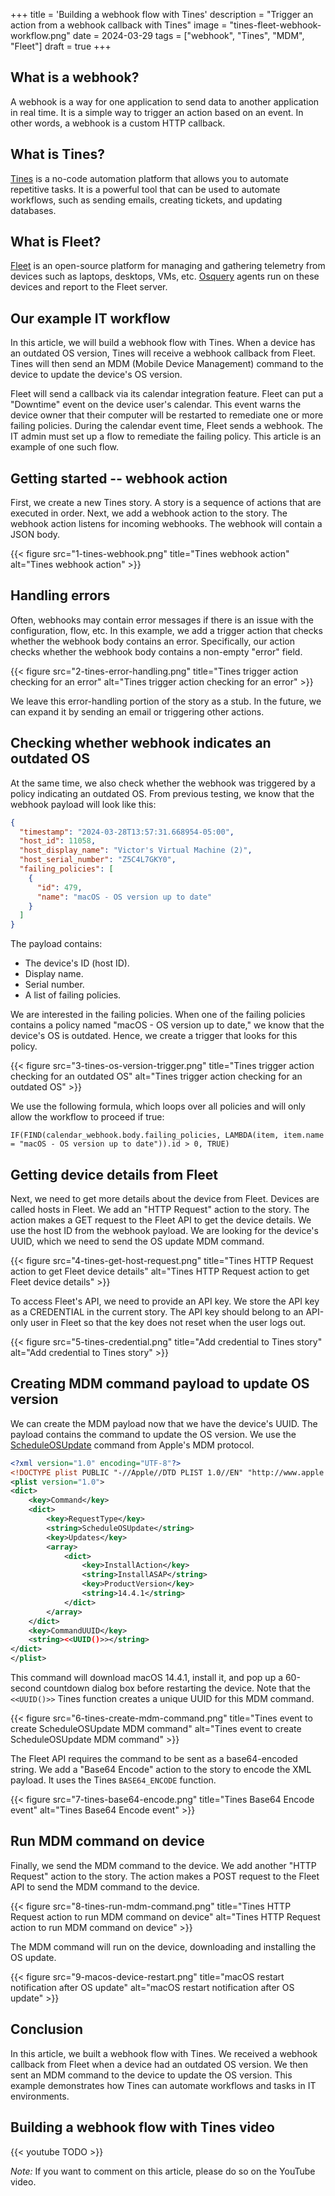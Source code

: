 +++
title = 'Building a webhook flow with Tines'
description = "Trigger an action from a webhook callback with Tines"
image = "tines-fleet-webhook-workflow.png"
date = 2024-03-29
tags = ["webhook", "Tines", "MDM", "Fleet"]
draft = true
+++

## What is a webhook?

A webhook is a way for one application to send data to another application in real time. It is a simple way to trigger an action based on an event. In other words, a webhook is a custom HTTP callback.

## What is Tines?

[Tines](https://www.tines.io/) is a no-code automation platform that allows you to automate repetitive tasks. It is a powerful tool that can be used to automate workflows, such as sending emails, creating tickets, and updating databases.

## What is Fleet?

[Fleet](https://fleetdm.com/) is an open-source platform for managing and gathering telemetry from devices such as laptops, desktops, VMs, etc. [Osquery](https://www.osquery.io/) agents run on these devices and report to the Fleet server.

## Our example IT workflow

In this article, we will build a webhook flow with Tines. When a device has an outdated OS version, Tines will receive a webhook callback from Fleet. Tines will then send an MDM (Mobile Device Management) command to the device to update the device's OS version.

Fleet will send a callback via its calendar integration feature. Fleet can put a "Downtime" event on the device user's calendar. This event warns the device owner that their computer will be restarted to remediate one or more failing policies. During the calendar event time, Fleet sends a webhook. The IT admin must set up a flow to remediate the failing policy. This article is an example of one such flow.

## Getting started -- webhook action

First, we create a new Tines story. A story is a sequence of actions that are executed in order. Next, we add a webhook action to the story. The webhook action listens for incoming webhooks. The webhook will contain a JSON body.

{{< figure src="1-tines-webhook.png" title="Tines webhook action" alt="Tines webhook action" >}}

## Handling errors

Often, webhooks may contain error messages if there is an issue with the configuration, flow, etc. In this example, we add a trigger action that checks whether the webhook body contains an error. Specifically, our action checks whether the webhook body contains a non-empty "error" field.

{{< figure src="2-tines-error-handling.png" title="Tines trigger action checking for an error" alt="Tines trigger action checking for an error" >}}

We leave this error-handling portion of the story as a stub. In the future, we can expand it by sending an email or triggering other actions.

## Checking whether webhook indicates an outdated OS

At the same time, we also check whether the webhook was triggered by a policy indicating an outdated OS. From previous testing, we know that the webhook payload will look like this:

```json
{
  "timestamp": "2024-03-28T13:57:31.668954-05:00",
  "host_id": 11058,
  "host_display_name": "Victor's Virtual Machine (2)",
  "host_serial_number": "Z5C4L7GKY0",
  "failing_policies": [
    {
      "id": 479,
      "name": "macOS - OS version up to date"
    }
  ]
}
```

The payload contains:
  - The device's ID (host ID).
  - Display name.
  - Serial number.
  - A list of failing policies.

We are interested in the failing policies. When one of the failing policies contains a policy named "macOS - OS version up to date," we know that the device's OS is outdated. Hence, we create a trigger that looks for this policy.

{{< figure src="3-tines-os-version-trigger.png" title="Tines trigger action checking for an outdated OS" alt="Tines trigger action checking for an outdated OS" >}}

We use the following formula, which loops over all policies and will only allow the workflow to proceed if true:

```
IF(FIND(calendar_webhook.body.failing_policies, LAMBDA(item, item.name = "macOS - OS version up to date")).id > 0, TRUE)
```

## Getting device details from Fleet

Next, we need to get more details about the device from Fleet. Devices are called hosts in Fleet. We add an "HTTP Request" action to the story. The action makes a GET request to the Fleet API to get the device details. We use the host ID from the webhook payload. We are looking for the device's UUID, which we need to send the OS update MDM command.

{{< figure src="4-tines-get-host-request.png" title="Tines HTTP Request action to get Fleet device details" alt="Tines HTTP Request action to get Fleet device details" >}}

To access Fleet's API, we need to provide an API key. We store the API key as a CREDENTIAL in the current story. The API key should belong to an API-only user in Fleet so that the key does not reset when the user logs out.

{{< figure src="5-tines-credential.png" title="Add credential to Tines story" alt="Add credential to Tines story" >}}

## Creating MDM command payload to update OS version

We can create the MDM payload now that we have the device's UUID. The payload contains the command to update the OS version. We use the [ScheduleOSUpdate](https://developer.apple.com/documentation/devicemanagement/schedule_an_os_update?language=objc) command from Apple's MDM protocol.

```xml
<?xml version="1.0" encoding="UTF-8"?>
<!DOCTYPE plist PUBLIC "-//Apple//DTD PLIST 1.0//EN" "http://www.apple.com/DTDs/PropertyList-1.0.dtd">
<plist version="1.0">
<dict>
    <key>Command</key>
    <dict>
        <key>RequestType</key>
        <string>ScheduleOSUpdate</string>
        <key>Updates</key>
        <array>
            <dict>
                <key>InstallAction</key>
                <string>InstallASAP</string>
                <key>ProductVersion</key>
                <string>14.4.1</string>
            </dict>
        </array>
    </dict>
    <key>CommandUUID</key>
    <string><<UUID()>></string>
</dict>
</plist>
```

This command will download macOS 14.4.1, install it, and pop up a 60-second countdown dialog box before restarting the device. Note that the `<<UUID()>>` Tines function creates a unique UUID for this MDM command.

{{< figure src="6-tines-create-mdm-command.png" title="Tines event to create ScheduleOSUpdate MDM command" alt="Tines event to create ScheduleOSUpdate MDM command" >}}

The Fleet API requires the command to be sent as a base64-encoded string. We add a "Base64 Encode" action to the story to encode the XML payload. It uses the Tines `BASE64_ENCODE` function.

{{< figure src="7-tines-base64-encode.png" title="Tines Base64 Encode event" alt="Tines Base64 Encode event" >}}

## Run MDM command on device

Finally, we send the MDM command to the device. We add another "HTTP Request" action to the story. The action makes a POST request to the Fleet API to send the MDM command to the device.

{{< figure src="8-tines-run-mdm-command.png" title="Tines HTTP Request action to run MDM command on device" alt="Tines HTTP Request action to run MDM command on device" >}}

The MDM command will run on the device, downloading and installing the OS update.

{{< figure src="9-macos-device-restart.png" title="macOS restart notification after OS update" alt="macOS restart notification after OS update" >}}

## Conclusion

In this article, we built a webhook flow with Tines. We received a webhook callback from Fleet when a device had an outdated OS version. We then sent an MDM command to the device to update the OS version. This example demonstrates how Tines can automate workflows and tasks in IT environments.

## Building a webhook flow with Tines video

{{< youtube TODO >}}

*Note:* If you want to comment on this article, please do so on the YouTube video.
